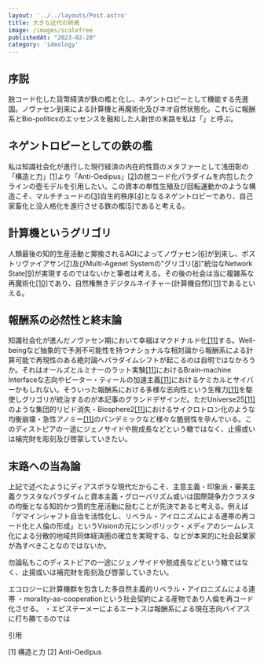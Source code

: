 ```yaml
---
layout: '../../layouts/Post.astro'
title: 大きな近代の終焉
image: /images/scalefree
publishedAt: "2023-02-20"
category: 'ideology'
---
```


## 序説

脱コード化した貨幣経済が鉄の檻と化し、ネゲントロピーとして機能する先進国。ノヴァセン到来による計算機と再魔術化及びネオ自然状態化。これらに報酬系とBio-politicsのエッセンスを融和した人新世の末路を私は「」と呼ぶ。

## ネゲントロピーとしての鉄の檻
私は知識社会化が進行した現行経済の内在的性質のメタファーとして浅田彰の「構造と力」<span style="color: blue; ">[[1]](#1)</span>より「Anti-Oedipus」<span style="color: blue; ">[[2]](#2)</span>の脱コード化パラダイムを内包したクラインの壺モデルを引用したい。この資本の単性生殖及び回転運動かのような構造こそ、マルチチュードの<span style="color: blue; ">[[3]](#3)</span>自生的秩序<span style="color: blue; ">[[4]](#4)</span>となるネゲントロピーであり、自己家畜化と没人格化を進行させる鉄の檻<span style="color: blue; ">[[5]](#5)</span>であると考える。

## 計算機というグリゴリ
人類最後の知的生産活動と揶揄されるAGIによってノヴァセン<span style="color: blue; ">[[6]](#6)</span>が到来し、ポストリヴァイアサン<span style="color: blue; ">[[7]](#7)</span>及びMulti-Agenet Systemの"グリゴリ<span style="color: blue; ">[[8]](#8)</span>"統治なNetwork State<span style="color: blue; ">[[9]](#9)</span>が実現するのではないかと筆者は考える。その後の社会は当に複雑系な再魔術化<span style="color: blue; ">[[10]](#10)</span>であり、自然権無きデジタルネイチャー(計算機自然)<span style="color: blue; ">[[11]](#11)</span>であるといえる。

## 報酬系の必然性と終末論
知識社会化が進んだノヴァセン期において幸福はマクドナルド化<span style="color: blue; ">[[11]](#11)</span>する。Well-beingなど抽象的で予測不可能性を持つナショナルな相対論から報酬系による計算可能で再現性のある絶対論へパラダイムシフトが起こるのは自明ではなかろうか。それはオールズとルミナーのラット実験<span style="color: blue; ">[[11]](#11)</span>におけるBrain-machine Interfaceな志向やピーター・ティールの加速主義<span style="color: blue; ">[[11]](#11)</span>におけるケミカルとサイバーかもしれない。そういった報酬系における多様な志向性という生権力<span style="color: blue; ">[[11]](#11)</span>を駆使しグリゴリが統治するのが本記事のグランドデザインだ。ただUniverse25<span style="color: blue; ">[[11]](#11)</span>のような集団的リビド消失・Biosphere2<span style="color: blue; ">[[11]](#11)</span>におけるサイクロトロン化のような均衡崩壊・急性アノミー<span style="color: blue; ">[[11]](#11)</span>のパンデミックなど様々な脆弱性を孕んでいる。このディストピアの一途にジェノサイドや脱成長などという轍ではなく、止揚或いは補完財を彫刻及び啓蒙していきたい。

## 末路への当為論

上記で述べたようにディアスポラな現代だからこそ、主意主義・印象派・審美主義クラスタなパラダイムと資本主義・グローバリズム或いは国際競争力クラスタの均衡となる知的かつ質的生産活動に励むことが先決であると考える。例えば「ゲマインシャフト自治を活性化し、リベラル・アイロニズムによる連帯の再コード化と人倫の形成」というVisionの元にシンボリック・メディアのシームレス化による分散的地域共同体経済圏の確立を実現する、などが本来的に社会起業家が為すべきことなのではないか。

勿論私もこのディストピアの一途にジェノサイドや脱成長などという轍ではなく、止揚或いは補完財を彫刻及び啓蒙していきたい。

エコロジーに計算機群を包含した多自然主義的リベラル・アイロニズムによる連帯
・morality-as-cooperationという社会契約による産物であり人倫を再コード化させる。
・エピステーメーによるエートスは報酬系による現在志向バイアスに打ち勝てるのでは



引用

[1] 構造と力 <a id="1"></a>
[2] Anti-Oedipus <a id="2"></a>

